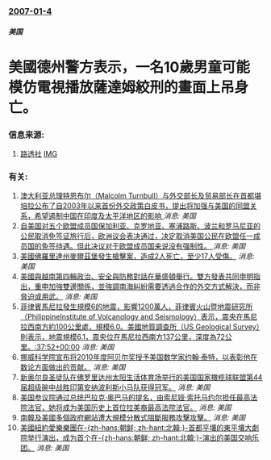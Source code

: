 ### [2007-01-4](/news/2007/01/4/index.md)

##### 美国
# 美國德州警方表示，一名10歲男童可能模仿電視播放薩達姆絞刑的畫面上吊身亡。




### 信息来源:

1. [路透社](https://archive.is/20130105113904/http://hk.news.yahoo.com/070105/3/1zge7.html) [IMG](https://archive.is/Xk9A5/3d1cc65be321e301b4b68e535021c3766e13a99b/scr.png)

### 有关:

1. [澳大利亚总理特恩布尔（Malcolm Turnbull）与外交部长及贸易部长在首都堪培拉公布了自2003年以来首份外交政策白皮书，提出将加强与美国的同盟关系，希望遏制中国在印度及太平洋地区的影响 ](/zh/news/2017/11/23/澳大利亚总理特恩布尔-Malcolm-Turnbull-与外交部长及贸易部长在首都堪培拉公布了自2003年以来首份外交政.md) _消息: 美国_
2. [自美国对五个欧盟成员国保加利亚、克罗地亚、塞浦路斯、波兰和罗马尼亚的公民取消免签证旅行后，欧洲议会表决通过，决定取消美国公民在欧盟任一成员国的免签待遇。但此决议对于欧盟成员国来说没有强制性。 ](/zh/news/2017/03/3/自美国对五个欧盟成员国保加利亚-克罗地亚-塞浦路斯-波兰和罗马尼亚的公民取消免签证旅行后-欧洲议会表决通过-决定取消美国.md) _消息: 美国_
3. [美國佛羅里達州麥爾茲堡發生槍擊案，造成2人死亡，至少17人受傷。](/zh/news/2016/07/25/美國佛羅里達州麥爾茲堡發生槍擊案-造成2人死亡-至少17人受傷.md) _消息: 美国_
4. [ 美國與越南第四輪政治、安全與防務對話在華盛頓舉行。雙方發表共同申明指出，重申加強雙邊關係，並強調南海糾紛需要透過合作的外交方式解決，而非脅迫或用武。](/zh/news/2011/06/17/美國與越南第四輪政治-安全與防務對話在華盛頓舉行-雙方發表共同申明指出-重申加強雙邊關係-並強調南海糾紛需要透過合作的.md) _消息: 美国_
5. [ 菲律賓馬尼拉發生規模6的地震，影響1200萬人，菲律賓火山暨地震研究所（PhilippineInstitute of Volcanology and Seismology）表示，震央在馬尼拉西南方約100公里處，規模6.0。美國地質調查所（US Geological Survey）則表示，地震規模6.1，震央位在馬尼拉西南方137公里，深度為72公里。:37:52+00:00](/zh/news/2010/03/25/菲律賓馬尼拉發生規模6的地震-影響1200萬人-菲律賓火山暨地震研究所-PhilippineInstitute-of.md) _消息: 美国_
6. [ 挪威科学院宣布将2010年度阿贝尔奖授予美国数学家约翰·泰特，以表彰他在数论方面做出的贡献。](/zh/news/2010/03/24/挪威科学院宣布将2010年度阿贝尔奖授予美国数学家约翰-泰特-以表彰他在数论方面做出的贡献.md) _消息: 美国_
7. [ 新奥尔良圣徒队在佛罗里达州太阳生活体育场举行的美国国家橄榄球联盟第44届超级碗中战胜印第安纳波利斯小马队获得冠军。](/zh/news/2010/02/7/新奥尔良圣徒队在佛罗里达州太阳生活体育场举行的美国国家橄榄球联盟第44届超级碗中战胜印第安纳波利斯小马队获得冠军.md) _消息: 美国_
8. [ 美国参议院通过总统巴拉克·奥巴马的提名，由索尼娅·索托马约尔担任最高法院法官，她将成为美国历史上首位拉美裔最高法院法官。](/zh/news/2009/08/6/美国参议院通过总统巴拉克-奥巴马的提名-由索尼娅-索托马约尔担任最高法院法官-她将成为美国历史上首位拉美裔最高法院法官.md) _消息: 美国_
9. [南韓及美國多個政府網站遭大規模分散式阻斷服務攻擊攻擊。](/zh/news/2009/07/9/南韓及美國多個政府網站遭大規模分散式阻斷服務攻擊攻擊.md) _消息: 美国_
10. [美國紐約愛樂樂團在-{zh-hans:朝鲜; zh-hant:北韓;}-首都平壤的東平壤大劇院举行演出，成为首个在-{zh-hans:朝鲜; zh-hant:北韓;}-演出的美国交响乐团。](/zh/news/2008/02/26/美國紐約愛樂樂團在-zh-hans-朝鲜-zh-hant-北韓-首都平壤的東平壤大劇院举行演出-成为首个在-z.md) _消息: 美国_
